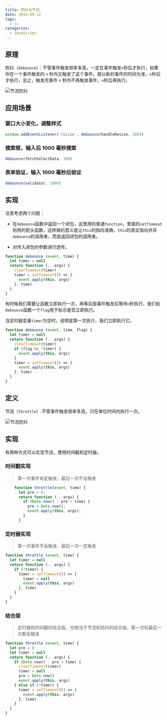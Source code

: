 ```yaml
---
title: 防抖与节流
date: 2019-09-12
tags:
  - js
categories:
  - JavaScript
---
```


## 原理

防抖（`debounce`）：不管事件触发频率多高，一定在事件触发`n`秒后才执行，如果你在一个事件触发的 `n` 秒内又触发了这个事件，就以新的事件的时间为准，`n`秒后才执行，总之，触发完事件 `n` 秒内不再触发事件，`n`秒后再执行。

<img :src="$withBase('/image/节流防抖.gif')" alt="节流防抖">

## 应用场景

### 窗口大小变化，调整样式

```js
window.addEventListener('resize', debounce(handleResize, 200))
```

### 搜索框，输入后 1000 毫秒搜索

```js
debounce(fetchSelectData, 300)
```

### 表单验证，输入 1000 毫秒后验证

```js
debounce(validator, 1000)
```

## 实现

注意考虑两个问题：

- 在`debounce`函数中返回一个闭包，这里用的普通`function`，里面的`setTimeout`则用的箭头函数，这样做的意义是让`this`的指向准确，`this`的真实指向并非`debounce`的调用者，而是返回闭包的调用者。

- 对传入闭包的参数进行透传。

```js
function debounce (event, time) {
  let timer = null
  return function (...args) {
    clearTimeout(timer)
    timer = setTimeout(() => {
      event.apply(this, args)
    }, time)
  }
}
```

有时候我们需要让函数立即执行一次，再等后面事件触发后等待`n`秒执行，我们给`debounce`函数一个`flag`用于标示是否立即执行。

当定时器变量`timer`为空时，说明是第一次执行，我们立即执行它。

```js
function debounce (event, time, flag) {
  let timer = null
  return function (...args) {
    clearTimeout(timer)
    if (flag && !timer) {
      event.apply(this, args)
    }
    timer = setTimeout(() => {
      event.apply(this, args)
    }, time)
  }
}
```

## 定义

节流（`throttle`）:不管事件触发频率多高，只在单位时间内执行一次。

<img :src="$withBase('/image/节流防抖.gif')" alt="节流防抖">

## 实现

有两种方式可以实现节流，使用时间戳和定时器。

### 时间戳实现

> 第一次事件肯定触发，最后一次不会触发

```js
    function throttle(event, time) {
      let pre = 0;
      return function (...args) {
        if (Date.now() - pre > time) {
          pre = Date.now();
          event.apply(this, args);
        }
      }
```

### 定时器实现

> 第一次事件不会触发，最后一次一定触发

```js
function throttle (event, time) {
  let timer = null
  return function (...args) {
    if (!timer) {
      timer = setTimeout(() => {
        timer = null
        event.apply(this, args)
      }, time)
    }
  }
}
```

### 结合版

> 定时器和时间戳的结合版，也相当于节流和防抖的结合版，第一次和最后一次都会触发

```js
function throttle (event, time) {
  let pre = 0
  let timer = null
  return function (...args) {
    if (Date.now() - pre > time) {
      clearTimeout(timer)
      timer = null
      pre = Date.now()
      event.apply(this, args)
    } else if (!timer) {
      timer = setTimeout(() => {
        event.apply(this, args)
      }, time)
    }
  }
}
```
